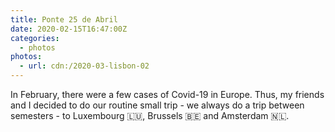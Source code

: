 ```yaml
---
title: Ponte 25 de Abril
date: 2020-02-15T16:47:00Z
categories:
  - photos
photos:
  - url: cdn:/2020-03-lisbon-02
---
```


In February, there were a few cases of Covid-19 in Europe. Thus, my friends and I decided to do our routine small trip - we always do a trip between semesters - to Luxembourg 🇱🇺, Brussels 🇧🇪 and Amsterdam 🇳🇱.
